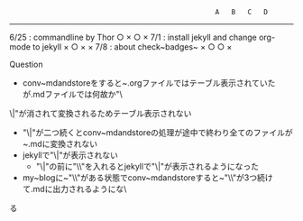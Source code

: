                                                        A   B   C   D
  ---------------------------------------------------- --- --- --- ---
  6/25 : commandline by Thor                           ○   ×   ○   ×
  7/1 : install jekyll and change org-mode to jekyll   ×   ○   ×   ×
  7/8 : about check~badges~                            ×   ○   ○   ×

Question

-   conv~mdandstoreをすると~.orgファイルではテーブル表示されていたが.mdファイルでは何故か\"\\

\\\|\"が消されて変換されるためテーブル表示されない

-   \"\\\|\"が二つ続くとconv~mdandstoreの処理が途中で終わり全てのファイルが~.mdに変換されない
-   jekyllで\"\\\|\"が表示されない
    -   \"\\\|\"の前に\"\\\\\"を入れるとjekyllで\"\\\|\"が表示されるようになった
-   my~blogに~\"\\\\\"がある状態でconv~mdandstoreすると~\"\\\\\"が3つ続けて.mdに出力されるようにな\

る
